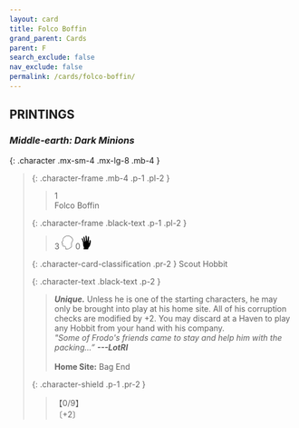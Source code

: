 ```yaml
---
layout: card
title: Folco Boffin
grand_parent: Cards
parent: F
search_exclude: false
nav_exclude: false
permalink: /cards/folco-boffin/
---
```


## PRINTINGS


### _Middle-earth: Dark Minions_

{: .character .mx-sm-4 .mx-lg-8 .mb-4 }
> {: .character-frame .mb-4 .p-1 .pl-2 }
> > <div class="card-mp">1</div>
> > <div class="character-card-name">Folco Boffin</div>
>
> {: .character-frame .black-text .p-1 .pl-2 }
> > 3 ![](/assets/images/mind.svg) 0![](/assets/images/di.svg)
>
> {: .character-card-classification .pr-2 }
> Scout Hobbit
>
> {: .character-text .black-text .p-2 }
> > _**Unique.**_ Unless he is one of the starting characters, he may only be brought into play at his home site. All of his corruption checks are modified by +2. You may discard at a Haven to play any Hobbit from your hand with his company. <br>_"Some of Frodo's friends came to stay and help him with the packing...”_ ***---LotRI***  <br><br>**Home Site:** Bag End 
>
> {: .character-shield .p-1 .pr-2 }
> > <div class="card-shield">【0/9】</div>
> > <div class="card-corruption">〔+2〕</div>
